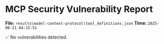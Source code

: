 # MCP Security Vulnerability Report
**File:** `results\model-context-protocol\tool_definitions.json`
**Time:** `2025-06-21 04:15:51`

✅ No vulnerabilities detected.